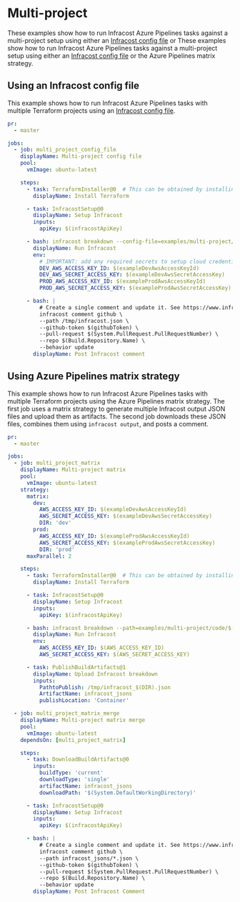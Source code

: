 # Multi-project

These examples show how to run Infracost Azure Pipelines tasks against a multi-project setup using either an [Infracost config file](https://www.infracost.io/docs/multi_project/config_file) or These examples show how to run Infracost Azure Pipelines tasks against a multi-project setup using either an [Infracost config file](https://www.infracost.io/docs/multi_project/config_file) or the Azure Pipelines matrix strategy.

## Using an Infracost config file

This example shows how to run Infracost Azure Pipelines tasks with multiple Terraform projects using an [Infracost config file](https://www.infracost.io/docs/multi_project/config_file).

[//]: <> (BEGIN EXAMPLE)
```yml
pr:
  - master

jobs:
  - job: multi_project_config_file
    displayName: Multi-project config file
    pool:
      vmImage: ubuntu-latest

    steps:
      - task: TerraformInstaller@0  # This can be obtained by installing the Microsoft Terraform extension: https://marketplace.visualstudio.com/items?itemName=ms-devlabs.custom-terraform-tasks
        displayName: Install Terraform

      - task: InfracostSetup@0
        displayName: Setup Infracost
        inputs:
          apiKey: $(infracostApiKey)

      - bash: infracost breakdown --config-file=examples/multi-project/code/infracost.yml --format=json --out-file=/tmp/infracost.json
        displayName: Run Infracost
        env:
          # IMPORTANT: add any required secrets to setup cloud credentials so Terraform can run
          DEV_AWS_ACCESS_KEY_ID: $(exampleDevAwsAccessKeyId)
          DEV_AWS_SECRET_ACCESS_KEY: $(exampleDevAwsSecretAccessKey)
          PROD_AWS_ACCESS_KEY_ID: $(exampleProdAwsAccessKeyId)
          PROD_AWS_SECRET_ACCESS_KEY: $(exampleProdAwsSecretAccessKey)

      - bash: |
          # Create a single comment and update it. See https://www.infracost.io/docs/features/cli_commands/#comment-on-pull-requests for other options
          infracost comment github \
          --path /tmp/infracost.json \
          --github-token $(githubToken) \
          --pull-request $(System.PullRequest.PullRequestNumber) \
          --repo $(Build.Repository.Name) \
          --behavior update
        displayName: Post Infracost comment
```
[//]: <> (END EXAMPLE)

## Using Azure Pipelines matrix strategy

This example shows how to run Infracost Azure Pipelines tasks with multiple Terraform projects using the Azure Pipelines matrix strategy. The first job uses a matrix strategy to generate multiple Infracost output JSON files and upload them as artifacts. The second job downloads these JSON files, combines them using `infracost output`, and posts a comment.

[//]: <> (BEGIN EXAMPLE)
```yml
pr:
  - master

jobs:
  - job: multi_project_matrix
    displayName: Multi-project matrix
    pool:
      vmImage: ubuntu-latest
    strategy:
      matrix:
        dev:
          AWS_ACCESS_KEY_ID: $(exampleDevAwsAccessKeyId)
          AWS_SECRET_ACCESS_KEY: $(exampleDevAwsSecretAccessKey)
          DIR: 'dev'
        prod:
          AWS_ACCESS_KEY_ID: $(exampleProdAwsAccessKeyId)
          AWS_SECRET_ACCESS_KEY: $(exampleProdAwsSecretAccessKey)
          DIR: 'prod'
      maxParallel: 2

    steps:
      - task: TerraformInstaller@0  # This can be obtained by installing the Microsoft Terraform extension: https://marketplace.visualstudio.com/items?itemName=ms-devlabs.custom-terraform-tasks
        displayName: Install Terraform

      - task: InfracostSetup@0
        displayName: Setup Infracost
        inputs:
          apiKey: $(infracostApiKey)

      - bash: infracost breakdown --path=examples/multi-project/code/$(DIR) --format=json --out-file=/tmp/infracost_$(DIR).json
        displayName: Run Infracost
        env:
          AWS_ACCESS_KEY_ID: $(AWS_ACCESS_KEY_ID)
          AWS_SECRET_ACCESS_KEY: $(AWS_SECRET_ACCESS_KEY)

      - task: PublishBuildArtifacts@1
        displayName: Upload Infracost breakdown
        inputs:
          PathtoPublish: /tmp/infracost_$(DIR).json
          ArtifactName: infracost_jsons
          publishLocation: 'Container'

  - job: multi_project_matrix_merge
    displayName: Multi-project matrix merge
    pool:
      vmImage: ubuntu-latest
    dependsOn: [multi_project_matrix]

    steps:
      - task: DownloadBuildArtifacts@0
        inputs:
          buildType: 'current'
          downloadType: 'single'
          artifactName: infracost_jsons
          downloadPath: '$(System.DefaultWorkingDirectory)'

      - task: InfracostSetup@0
        displayName: Setup Infracost
        inputs:
          apiKey: $(infracostApiKey)

      - bash: |
          # Create a single comment and update it. See https://www.infracost.io/docs/features/cli_commands/#comment-on-pull-requests for other options
          infracost comment github \
          --path infracost_jsons/*.json \
          --github-token $(githubToken) \
          --pull-request $(System.PullRequest.PullRequestNumber) \
          --repo $(Build.Repository.Name) \
          --behavior update
        displayName: Post Infracost Comment
```
[//]: <> (END EXAMPLE)

